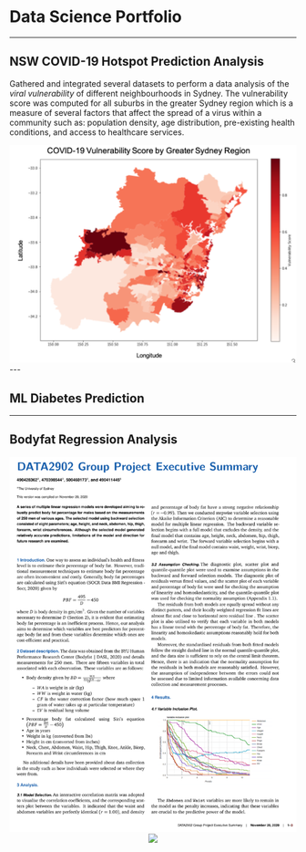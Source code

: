 # Data Science Portfolio
---

## NSW COVID-19 Hotspot Prediction Analysis
Gathered and integrated several datasets to perform a data analysis of the *viral vulnerability* of different neighbourhoods in Sydney. The vulnerability score was computed for all suburbs in the greater Sydney region which is a measure of several factors that affect the spread of a virus within a community such as: population density, age distribution, pre-existing health conditions, and access to healthcare services.

<center><img src="images/covid-heatmap.png"/></center>
---

## ML Diabetes Prediction
---

## Bodyfat Regression Analysis
 
<center><img src="images/bodyfat-1.png"/></center>
<center><img src="bf-2.png"/></center>

